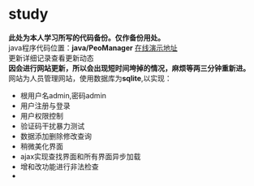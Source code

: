 # study
**此处为本人学习所写的代码备份。仅作备份用处。** <br/>
java程序代码位置：**java/PeoManager** [在线演示地址](http://150.158.81.132/PeoManager) <br/>
更新详细记录查看更新动态<br/>
**因会进行网站更新，所以会出现短时间垮掉的情况，麻烦等两三分钟重新进。**<br/>
网站为人员管理网站，使用数据库为**sqlite**,以实现：<br/>
- 根用户名admin,密码admin
- 用户注册与登录
- 用户权限控制
- 验证码干扰暴力测试
- 数据添加删除修改查询
- 稍微美化界面
- ajax实现查找界面和所有界面异步加载
- 增和改功能进行非法检查
- 
